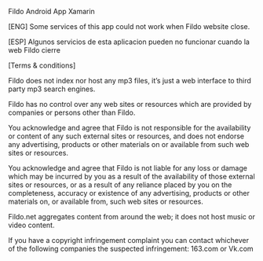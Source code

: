 Fildo
Android App Xamarin

[ENG]
Some services of this app could not work when Fildo website close.

[ESP]
Algunos servicios de esta aplicacion pueden no funcionar cuando la web Fildo cierre


[Terms & conditions]

Fildo does not index nor host any mp3 files, it’s just a web interface to third party mp3 search engines.

Fildo has no control over any web sites or resources which are provided by companies or persons other than Fildo.

You acknowledge and agree that Fildo is not responsible for the availability or content of any such external sites or resources, and does not endorse any advertising, products or other materials on or available from such web sites or resources.

You acknowledge and agree that Fildo is not liable for any loss or damage which may be incurred by you as a result of the availability of those external sites or resources, or as a result of any reliance placed by you on the completeness, accuracy or existence of any advertising, products or other materials on, or available from, such web sites or resources.

Fildo.net aggregates content from around the web; it does not host music or video content.

If you have a copyright infringement complaint you can contact whichever of the following companies the suspected infringement: 163.com or Vk.com